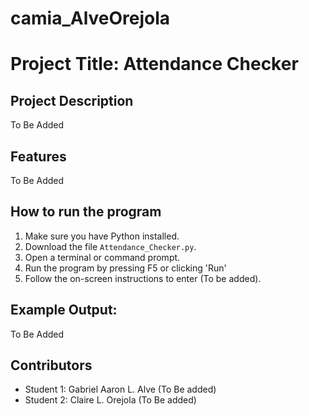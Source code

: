 # camia_AlveOrejola
# Project Title: Attendance Checker

## Project Description
To Be Added

## Features
To Be Added

## How to run the program
1. Make sure you have Python installed.
2. Download the file `Attendance_Checker.py`.
3. Open a terminal or command prompt.
4. Run the program by pressing F5 or clicking 'Run' 
5. Follow the on-screen instructions to enter (To be added).

## Example Output:
To Be Added

## Contributors
- Student 1: Gabriel Aaron L. Alve (To Be added)
- Student 2: Claire L. Orejola (To Be added)
